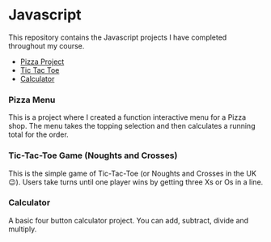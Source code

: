# Javascript

This repository contains the Javascript projects I have completed throughout my course.

<ul>
  <li><a href="Javascript/Pizza_Project/Pizza_Project.html">Pizza Project</a></li>
  <li><a href="Javascript/TicTacToe/TicTacToe.html">Tic Tac Toe</a></li>
   <li><a href="Javascript/Calculator/Calculator.html">Calculator</a></li>
</ul>

<h3>Pizza Menu</h3>

<p>This is a project where I created a function interactive menu for a Pizza shop. The menu takes the topping selection and then calculates a running total for the order.</p>

<h3>Tic-Tac-Toe Game (Noughts and Crosses)</h3>

<p>This is the simple game of Tic-Tac-Toe (or Noughts and Crosses in the UK &#128521). Users take turns until one player wins by getting three Xs or Os in a line.</p>

<h3>Calculator</h3>

<p>A basic four button calculator project. You can add, subtract, divide and multiply.</p>
